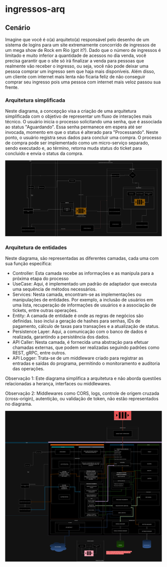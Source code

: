 # ingressos-arq

## Cenário
Imagine que você é o(a) arquiteto(a) responsável pelo desenho de um sistema de logins para um site extremamente concorrido de ingressos de um mega show de Rock em Rio (got it?). Dado que o número de ingressos é limitado e muito inferior a quantidade de acessos no dia venda, você precisa garantir que o site só irá finalizar a venda para pessoas que realmente vão receber o ingresso, ou seja, você não pode deixar uma pessoa comprar um ingresso sem que haja mais disponíveis. Além disso, um cliente com internet mais lenta não ficaria feliz de não conseguir comprar seu ingresso pois uma pessoa com internet mais veloz passou sua frente.

### Arquitetura simplificada

Neste diagrama, a concepção visa a criação de uma arquitetura simplificada com o objetivo de representar um fluxo de interações mais técnico. O usuário inicia o processo solicitando uma senha, que é associada ao status "Aguardando". Essa senha permanece em espera até ser invocada, momento em que o status é alterado para "Processando". Neste ponto, o usuário registra seus dados para concluir uma compra. O processo de compra pode ser implementado como um micro-serviço separado, sendo executado e, ao término, retorna muda status do ticket para concluido e envia o status da compra.

![alt text](./ricardoFedrigo-v1.jpg)

### Arquitetura de entidades
Neste diagrama, são representadas as diferentes camadas, cada uma com sua função específica:

- Controller: Esta camada recebe as informações e as manipula para a próxima etapa do processo
- UseCase: Aqui, é implementado um padrão de adaptador que executa uma sequência de métodos necessários.
- Services: Nesta camada, encontram-se as implementações ou manipulações de entidades. Por exemplo, a inclusão de usuários em uma lista, recuperação de informações de usuários e a associação de tickets, entre outras operações.
- Entity: A camada de entidade é onde as regras de negócios são definidas. Isso inclui a geração de hashes para senhas, IDs de pagamento, cálculo de taxas para transações e a atualização de status.
- Persistence Layer: Aqui, a comunicação com o banco de dados é realizada, garantindo a persistência dos dados.
- API Caller: Nesta camada, é fornecida uma abstração para efetuar chamadas externas, que podem ser realizadas seguindo padrões como REST, gRPC, entre outros.
- API Logger: Trata-se de um middleware criado para registrar as entradas e saídas do programa, permitindo o monitoramento e auditoria das operações.

Observação 1: Este diagrama simplifica a arquitetura e não aborda questões relacionadas a herança, interfaces ou middlewares.

Observação 2: Middlewares como CORS, logs, controle de origem cruzada (cross-origin), autentição, ou validação de token, não estão representados no diagrama.

![alt text](./diagrama-interno-v1.jpg)
